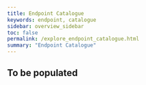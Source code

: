 ```yaml
---
title: Endpoint Catalogue
keywords: endpoint, catalogue
sidebar: overview_sidebar
toc: false
permalink: /explore_endpoint_catalogue.html
summary: "Endpoint Catalogue"
---
```


## To be populated ##
